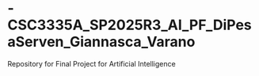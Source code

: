 # -CSC3335A_SP2025R3_AI_PF_DiPesaServen_Giannasca_Varano
Repository for Final Project for Artificial Intelligence
